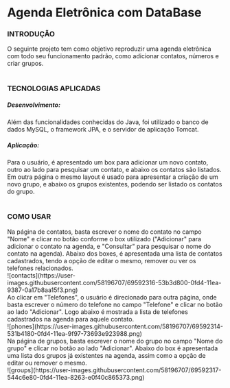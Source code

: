# **Agenda Eletrônica com DataBase**


<h3> INTRODUÇÃO </h3>
O seguinte projeto tem como objetivo reproduzir uma agenda eletrônica com todo seu funcionamento padrão, como adicionar contatos, números e criar grupos. <br>
<br>

<h3> TECNOLOGIAS APLICADAS </h3>
<h5> Desenvolvimento: </h5>
Além das funcionalidades conhecidas do Java, foi utilizado o banco de dados MySQL, o framework JPA, e o servidor de aplicação Tomcat. <br>
<h5> Aplicação: </h5>
Para o usuário, é apresentado um box para adicionar um novo contato, outro ao lado para pesquisar um contato, e abaixo os contatos são listados. Em outra página o mesmo layout é usado para apresentar a criação de um novo grupo, e abaixo os grupos existentes, podendo ser listado os contatos do grupo. <br>
<br>

<h3> COMO USAR </h3>
Na página de contatos, basta escrever o nome do contato no campo "Nome" e clicar no botão conforme o box utilizado ("Adicionar" para adicionar o contato na agenda, e "Consultar" para pesquisar o nome do contato na agenda). Abaixo dos boxes, é apresentada uma lista de contatos cadastrados, tendo a opção de editar o mesmo, remover ou ver os telefones relacionados. <br>
![contacts](https://user-images.githubusercontent.com/58196707/69592316-53b3d800-0fd4-11ea-9387-0a17b8aa15f3.png)
<br>
Ao clicar em "Telefones", o usuário é direcionado para outra página, onde basta escrever o número do telefone no campo "Telefone" e clicar no botão ao lado "Adicionar". Logo abaixo é mostrada a lista de telefones cadastrados na agenda para aquele contato. <br>
![phones](https://user-images.githubusercontent.com/58196707/69592314-531b4180-0fd4-11ea-9f97-73693e923988.png)
<br>
Na página de grupos, basta escrever o nome do grupo no campo "Nome do grupo" e clicar no botão ao lado "Adicionar". Abaixo do box é apresentada uma lista dos grupos já existentes na agenda, assim como a opção de editar ou remover o mesmo. <br>
![groups](https://user-images.githubusercontent.com/58196707/69592317-544c6e80-0fd4-11ea-8263-e0f40c865373.png)
<br>
